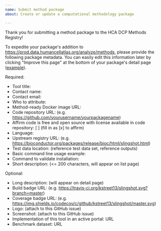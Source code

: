 ```yaml
---
name: Submit method package
about: Create or update a computational methodology package

---
```


Thank you for submitting a method package to the HCA DCP Methods Registry!

To expedite your package's addition to https://prod.data.humancellatlas.org/analyze/methods,
please provide the following package metadata.  You can easily edit this information later by clicking "Improve this page" at the bottom of your package's detail page ([example](https://prod.data.humancellatlas.org/analyze/methods/sc3)).

Required:
- Tool title: 
- Contact name: 
- Contact email: 
- Who to attribute: 
- Method-ready Docker image URL:
- Code repository URL: (e.g. https://github.com/yourusername/yourpackagename)
- Affirm code is free and open source with license available in code repository: [ ] (fill in as [x] to affirm)
- Language: 
- Upstream registry URL: (e.g. https://bioconductor.org/packages/release/bioc/html/slingshot.html)
- Test data location: (reference test data set, reference outputs)
- Basic command line usage example:
- Command to validate installation:
- Short description: (<= 200 characters, will appear on list page)

Optional:
- Long description: (will appear on detail page)
- Build badge URL: (e.g. https://travis-ci.org/kstreet13/slingshot.svg?branch=master)
- Coverage badge URL: (e.g. https://img.shields.io/codecov/c/github/kstreet13/slingshot/master.svg)
- Logo: (attach to this GitHub issue)
- Screenshot: (attach to this GitHub issue)
- Implementation of this tool in an active portal: URL
- Benchmark dataset: URL
